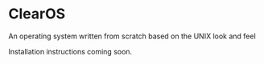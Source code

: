 # ClearOS
An operating system written from scratch based on the UNIX look and feel

Installation instructions coming soon.
